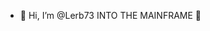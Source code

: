 - 👋 Hi, I’m @Lerb73
  INTO THE MAINFRAME 👀

<!---
Lerb73/Lerb73 is a ✨ special ✨ repository because its `README.md` (this file) appears on your GitHub profile.
You can click the Preview link to take a look at your changes.
--->
